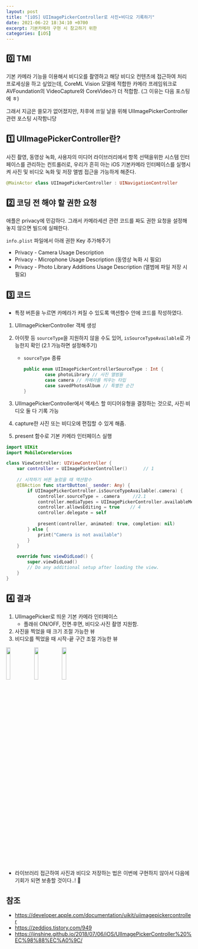 ```yaml
---
layout: post
title: "[iOS] UIImagePickerController로 사진∙비디오 기록하기"
date: 2021-06-22 18:34:10 +0700
excerpt: 기본카메라 구현 시 참고하기 위한
categories: [iOS]
---
```


## 0️⃣ TMI

기본 카메라 기능을 이용해서 비디오를 촬영하고 해당 비디오 컨텐츠에 접근하여 처리 프로세싱을 하고 싶었는데, CoreML Vision 모델에 적합한 카메라 프레임워크로 AVFoundation의 VideoCapture와 CoreVideo가 더 적합함. (그 이유는 다음 포스팅에 ㅎ) 

그래서 지금은 쓸모가 없어졌지만, 차후에 쓰일 날을 위해 UIImagePickerController 관련 포스팅 시작함니당



## 1️⃣ UIImagePickerController란?

사진 촬영, 동영상 녹화, 사용자의 미디어 라이브러리에서 항목 선택을위한 시스템 인터페이스를 관리하는 컨트롤러로, 우리가 흔히 아는 iOS 기본카메라 인터페이스를 실행시켜 사진 및 비디오 녹화 및 저장 앨범 접근을 가능하게 해준다.

``` swift
@MainActor class UIImagePickerController : UINavigationController
```



## 2️⃣ 코딩 전 해야 할 권한 요청

애플은 privacy에 민감하다. 그래서 카메라세션 관련 코드를 짜도 권한 요청을 설정해놓지 않으면 빌드에 실패한다.

`info.plist` 파일에서 아래 권한 Key 추가해주기

- Privacy - Camera Usage Description
- Privacy - Microphone Usage Description (동영상 녹화 시 필요)
- Privacy - Photo Library Additions Usage Description (앨범에 파일 저장 시 필요)

## 3️⃣ 코드

- 특정 버튼을 누르면 카메라가 켜질 수 있도록 액션함수 안에 코드를 작성하였다.

1. UIImagePickerController 객체 생성

2. 아이팟 등 `sourceType`을 지원하지 않을 수도 있어, `isSourceTypeAvailable`로 가능한지 확인 (2.1 가능하면 설정해주기) 

   - `sourceType` 종류

     ``` swift
     public enum UIImagePickerControllerSourceType : Int {
             case photoLibrary // 사진 앨범들
             case camera // 카메라를 띄우는 타입
             case savedPhotosAlbum // 특별한 순간
     }
     ```

3. UIImagePickerController에서 액세스 할 미디어유형을 결정하는 것으로, 사진∙비디오 둘 다 기록 가능
4. capture한 사진 또는 비디오에 편집할 수 있게 해줌.
5. present 함수로 기본 카메라 인터페이스 실행

``` swift
import UIKit
import MobileCoreServices

class ViewController: UIViewController {
    var controller = UIImagePickerController()		// 1
    
    // 시작하기 버튼 눌렀을 때 액션함수
    @IBAction func startButton(_ sender: Any) {
        if UIImagePickerController.isSourceTypeAvailable(.camera) {		// 2
            controller.sourceType = .camera		//2.1
            controller.mediaTypes = UIImagePickerController.availableMediaTypes(for: .camera) ?? []		// 3
            controller.allowsEditing = true    // 4
            controller.delegate = self
            
            present(controller, animated: true, completion: nil)		// 5
        } else {
            print("Camera is not available")
        }
    }

    override func viewDidLoad() {
        super.viewDidLoad()
        // Do any additional setup after loading the view.
    }
}
```



## 4️⃣ 결과

1. UIImagePicker로 띄운 기본 카메라 인터페이스
   - 플래쉬 ON/OFF, 전면∙후면, 비디오∙사진 촬영 지원함.
2. 사진을 찍었을 때 크기 조절 가능한 뷰
3. 비디오를 찍었을 때 시작-끝 구간 조절 가능한 뷰

<img src="https://user-images.githubusercontent.com/47033052/122907939-95625b80-d38e-11eb-8406-49845b89fe26.PNG" width="15%"/><img src="https://user-images.githubusercontent.com/47033052/122907902-8e3b4d80-d38e-11eb-92a1-7951af4f9616.PNG" width="15%"/><img src="https://user-images.githubusercontent.com/47033052/122907931-94c9c500-d38e-11eb-82b1-e24207a4dfbc.PNG" width="15%"/>

- 라이브러리 접근하여 사진과 비디오 저장하는 법은 이번에 구현하지 않아서 다음에 기회가 되면 보충할 것이다..! 🌝

  

## 참조

- https://developer.apple.com/documentation/uikit/uiimagepickercontroller
- https://zeddios.tistory.com/949
- https://jinshine.github.io/2018/07/06/iOS/UIImagePickerController%20%EC%98%88%EC%A0%9C/

